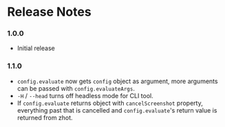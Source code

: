 # Release Notes

### 1.0.0

- Initial release

### 1.1.0

- `config.evaluate` now gets `config` object as argument, more arguments can be passed with `config.evaluateArgs`.
- `-H` / `--head` turns off headless mode for CLI tool.
- If `config.evaluate` returns object with `cancelScreenshot` property, everything past that is cancelled and `config.evaluate`'s return value is returned from zhot.
